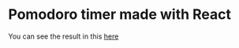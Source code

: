 # Pomodoro timer made with React

You can see the result in this [here](https://axelvc-react-timer.netlify.app/)

